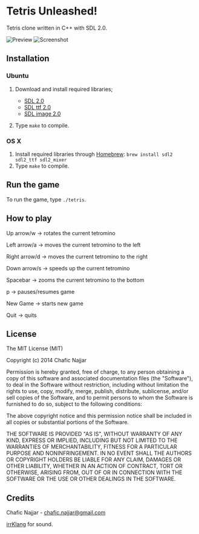 Tetris Unleashed!
================

Tetris clone written in C++ with SDL 2.0.

![Preview](https://cloud.githubusercontent.com/assets/1498164/5609348/184229dc-94a7-11e4-8979-4bac0b527aa2.gif)
![Screenshot](https://cloud.githubusercontent.com/assets/1498164/5609349/1850910c-94a7-11e4-9af4-85be530b130e.png)

## Installation

### Ubuntu

1. Download and install required libraries;
    + [SDL 2.0](http://www.libsdl.org/)
    + [SDL ttf 2.0](http://www.libsdl.org/projects/SDL_ttf/)
    + [SDL image 2.0](https://www.libsdl.org/projects/SDL_image/)

2. Type `make` to compile.

### OS X

1. Install required libraries through [Homebrew](http://brew.sh/): `brew install sdl2 sdl2_ttf sdl2_mixer`
2. Type `make` to compile.

## Run the game

To run the game, type `./tetris`.

## How to play

Up arrow/w      -> rotates the current tetromino

Left arrow/a    -> moves the current tetromino to the left

Right arrow/d   -> moves the current tetromino to the right

Down arrow/s    -> speeds up the current tetromino

Spacebar        -> zooms the current tetromino to the bottom

p               -> pauses/resumes game

New Game        -> starts new game

Quit            -> quits

## License

The MIT License (MIT)

Copyright (c) 2014 Chafic Najjar

Permission is hereby granted, free of charge, to any person obtaining a copy of
this software and associated documentation files (the "Software"), to deal in
the Software without restriction, including without limitation the rights to
use, copy, modify, merge, publish, distribute, sublicense, and/or sell copies of
the Software, and to permit persons to whom the Software is furnished to do so,
subject to the following conditions:

The above copyright notice and this permission notice shall be included in all
copies or substantial portions of the Software.

THE SOFTWARE IS PROVIDED "AS IS", WITHOUT WARRANTY OF ANY KIND, EXPRESS OR
IMPLIED, INCLUDING BUT NOT LIMITED TO THE WARRANTIES OF MERCHANTABILITY, FITNESS
FOR A PARTICULAR PURPOSE AND NONINFRINGEMENT. IN NO EVENT SHALL THE AUTHORS OR
COPYRIGHT HOLDERS BE LIABLE FOR ANY CLAIM, DAMAGES OR OTHER LIABILITY, WHETHER
IN AN ACTION OF CONTRACT, TORT OR OTHERWISE, ARISING FROM, OUT OF OR IN
CONNECTION WITH THE SOFTWARE OR THE USE OR OTHER DEALINGS IN THE SOFTWARE.

## Credits

Chafic Najjar - chafic.najjar@gmail.com

[irrKlang](http://www.ambiera.com/irrklang/index.html) for sound.

